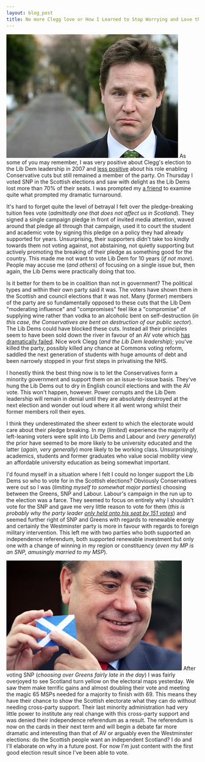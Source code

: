 ```yaml
---
layout: blog_post
title: No more Clegg love or How I Learned to Stop Worrying and Love the SNP
---
```

![Nick Clegg looking sad.](/blog/images/a/nick-clegg-sad.jpg)
As some of you may remember, I was very positive about Clegg's election to the Lib Dem leadership in 2007 and [less positive](/2010/09/26/coalition-musings/) about his role enabling Conservative cuts but still remained a member of the party. On Thursday I voted SNP in the Scottish elections and saw with delight as the Lib Dems lost more than 70% of their seats. I was prompted my [a friend](http://madeleinedavies.co.uk/) to examine quite what prompted my dramatic turnaround.

It's hard to forget quite the level of betrayal I felt over the pledge-breaking tuition fees vote (_admittedly one that does not affect us in Scotland_). They signed a single campaign pledge in front of invited media attention, waved around that pledge all through that campaign, used it to court the student and academic vote by signing this pledge on a policy they had already supported for years. Unsurprising, their supporters didn't take too kindly towards them not voting against, not abstaining, not quietly supporting but actively promoting the breaking of their pledge as something good for the country. This made me not want to vote Lib Dem for 10 years (_if not more_). People may accuse me (_and others_) of focusing on a single issue but, then again, the Lib Dems were practically doing that too.

Is it better for them to be in coalition than not in government? The political types and within their own party said it was. The voters have shown them in the Scottish and council elections that it was not. Many (_former_) members of the party are so fundamentally opposed to these cuts that the Lib Dem "moderating influence" and "compromises" feel like a "compromise" of supplying wine rather than vodka to an alcoholic bent on self-destruction (_in this case, the Conservatives are bent on destruction of our public sector_). The Lib Dems could have blocked these cuts. Instead all their principles seem to have been sold down the river in favour of an AV vote which [has dramatically failed](http://www.bbc.co.uk/news/uk-politics-13297573). Nice work Clegg (_and the Lib Dem leadership_); you've killed the party, possibly killed any chance at Commons voting reform, saddled the next generation of students with huge amounts of debt and been narrowly stopped in your first steps in privatising the NHS.

I honestly think the best thing now is to let the Conservatives form a minority government and support them on an issue-to-issue basis. They've hung the Lib Dems out to dry in English council elections and with the AV vote. This won't happen, however. Power corrupts and the Lib Dem leadership will remain in denial until they are absolutely destroyed at the next election and wonder out loud where it all went wrong whilst their former members roll their eyes.

I think they underestimated the sheer extent to which the electorate would care about their pledge breaking. In my (_limited_) experience the majority of left-leaning voters were split into Lib Dems and Labour and (_very generally_) the prior have seemed to be more likely to be university educated and the latter (_again, very generally_) more likely to be working class. Unsurprisingly, academics, students and former graduates who value social mobility view an affordable university education as being somewhat important.

I'd found myself in a situation where I felt I could no longer support the Lib Dems so who to vote for in the Scottish elections? Obviously Conservatives were out so I was (_limiting myself to somewhat major parties_) choosing between the Greens, SNP and Labour. Labour's campaign in the run up to the election was a farce. They seemed to focus on entirely why I shouldn't vote for the SNP and gave me very little reason to vote for them (_this is probably why the party leader [only held onto his seat by 151 votes](http://www.bbc.co.uk/news/uk-scotland-13302976)_) and seemed further right of SNP and Greens with regards to renewable energy and certainly the Westminster party is more in favour with regards to foreign military intervention. This left me with two parties who both supported an independence referendum, both supported renewable investment but only one with a change of winning in my region or constituency (_even my MP is an SNP, amusingly married to my MSP_).

![Alex Salmond pointing to the Scottish flag.](/blog/images/a/alex-salmond.jpg)
After voting SNP (_choosing over Greens fairly late in the day_) I was fairly overjoyed to see Scotland turn yellow on the electoral maps yesterday. We saw them make terrific gains and almost doubling their vote and meeting the magic 65 MSPs needed for a majority to finish with 69. This means they have their chance to show the Scottish electorate what they can do without needing cross-party support. Their last minority administration had very little power to institute any real change with this cross-party support and was denied their independence referendum as a result. The referendum is now on the cards in their next term and will begin a debate far more dramatic and interesting than that of AV or arguably even the Westminster elections: do the Scottish people want an independent Scotland? I do and I'll elaborate on why in a future post. For now I'm just content with the first good election result since I've been able to vote.
